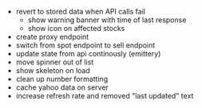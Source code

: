 * revert to stored data when API calls fail
  * show warning banner with time of last response
  * show icon on affected stocks
* create proxy endpoint
* switch from spot endpoint to sell endpoint
* update state from api continously (emittery)
* move spinner out of list
* show skeleton on load
* clean up number formatting
* cache yahoo data on server
* increase refresh rate and removed "last updated" text
